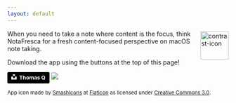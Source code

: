 ```yaml
---
layout: default
---
```

<img src="https://image.flaticon.com/icons/svg/148/148990.svg" alt="contrast-icon" width="64" height="64" align="right" hspace="0" vspace="3"/>
When you need to take a note where content is the focus, think NotaFresca for a fresh content-focused perspective on macOS note taking.

Download the app using the buttons at the top of this page!

<a style="background-color:black;color:white;text-decoration:none;padding:4px 6px;font-family:-apple-system, BlinkMacSystemFont, &quot;San Francisco&quot;, &quot;Helvetica Neue&quot;, Helvetica, Ubuntu, Roboto, Noto, &quot;Segoe UI&quot;, Arial, sans-serif;font-size:12px;font-weight:bold;line-height:1.2;display:inline-block;border-radius:3px" href="https://unsplash.com/@thomasq?utm_medium=referral&amp;utm_campaign=photographer-credit&amp;utm_content=creditBadge" target="_blank" rel="noopener noreferrer" title="Download free do whatever you want high-resolution photos from Thomas Q"><span style="display:inline-block;padding:2px 3px"><svg xmlns="http://www.w3.org/2000/svg" style="height:12px;width:auto;position:relative;vertical-align:middle;top:-2px;fill:white" viewBox="0 0 32 32"><title>unsplash-logo</title><path d="M10 9V0h12v9H10zm12 5h10v18H0V14h10v9h12v-9z"></path></svg></span><span style="display:inline-block;padding:2px 3px">Thomas Q</span></a>
![](img/notafresca-lander.png)

<sub>App icon made by [SmashIcons](https://www.flaticon.com/authors/smashicons) at [Flaticon](https://www.flaticon.com) as licensed under [Creative Commons 3.0](http://creativecommons.org/licenses/by/3.0/).</sub>